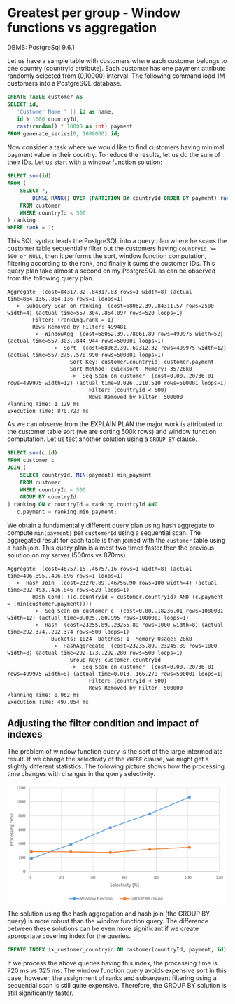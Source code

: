 # Greatest per group - Window functions vs aggregation

DBMS: PostgreSql 9.6.1

Let us have a sample table with customers where each customer belongs to one country (countryId attribute). Each customer has one payment attribute randomly selected from (0,10000) interval. The following command load 1M customers into a PostgreSQL database.

```sql
CREATE TABLE customer AS
SELECT id, 
   'Customer Name ' || id as name, 
   id % 1000 countryId, 
   cast(random() * 10000 as int) payment
FROM generate_series(0, 1000000) id;
```

Now consider a task where we would like to find customers having minimal payment value in their country. To reduce the results, let us do the sum of their IDs. Let us start with a window function solution:

```sql
SELECT sum(id)
FROM (
    SELECT *,
        DENSE_RANK() OVER (PARTITION BY countryId ORDER BY payment) rank
    FROM customer
    WHERE countryId < 500
) ranking
WHERE rank = 1;
```

This SQL syntax leads the PostgreSQL into a query plan where he scans the customer table sequentially filter out the customers having `countryId >= 500 or NULL`, then it performs the sort, window function computation, filtering according to the rank, and finally it sums the customer IDs. This query plan take almost a second on my PostgreSQL as can be observed from the following query plan.

```
Aggregate  (cost=84317.82..84317.83 rows=1 width=8) (actual time=864.136..864.136 rows=1 loops=1)
  ->  Subquery Scan on ranking  (cost=68062.39..84311.57 rows=2500 width=4) (actual time=557.304..864.097 rows=520 loops=1)
        Filter: (ranking.rank = 1)
        Rows Removed by Filter: 499481
        ->  WindowAgg  (cost=68062.39..78061.89 rows=499975 width=52) (actual time=557.303..844.944 rows=500001 loops=1)
              ->  Sort  (cost=68062.39..69312.32 rows=499975 width=12) (actual time=557.275..570.990 rows=500001 loops=1)
                    Sort Key: customer.countryid, customer.payment
                    Sort Method: quicksort  Memory: 35726kB
                    ->  Seq Scan on customer  (cost=0.00..20736.01 rows=499975 width=12) (actual time=0.026..210.510 rows=500001 loops=1)
                          Filter: (countryid < 500)
                          Rows Removed by Filter: 500000
Planning Time: 1.129 ms
Execution Time: 870.723 ms
```

As we can observe from the EXPLAIN PLAN the major work is attributed to the customer table sort (we are sorting 500k rows) and window function computation. Let us test another solution using a `GROUP BY` clause.

```sql
SELECT sum(c.id)
FROM customer c
JOIN (
    SELECT countryId, MIN(payment) min_payment
    FROM customer
    WHERE countryId < 500
    GROUP BY countryId
) ranking ON c.countryId = ranking.countryId AND
   c.payment = ranking.min_payment;
```

We obtain a fundamentally different query plan using hash aggregate to compute `min(payment)` per `customerId` using a sequential scan. The aggregated result for each table is then joined with the `customer` table using a hash join. This query plan is almost two times faster then the previous solution on my server (500ms vs 870ms).

```
Aggregate  (cost=46757.15..46757.16 rows=1 width=8) (actual time=496.895..496.896 rows=1 loops=1)
  ->  Hash Join  (cost=23270.89..46756.90 rows=100 width=4) (actual time=292.493..496.846 rows=520 loops=1)
        Hash Cond: ((c.countryid = customer.countryid) AND (c.payment = (min(customer.payment))))
        ->  Seq Scan on customer c  (cost=0.00..18236.01 rows=1000001 width=12) (actual time=0.025..80.995 rows=1000001 loops=1)
        ->  Hash  (cost=23255.89..23255.89 rows=1000 width=8) (actual time=292.374..292.374 rows=500 loops=1)
              Buckets: 1024  Batches: 1  Memory Usage: 28kB
              ->  HashAggregate  (cost=23235.89..23245.89 rows=1000 width=8) (actual time=292.173..292.280 rows=500 loops=1)
                    Group Key: customer.countryid
                    ->  Seq Scan on customer  (cost=0.00..20736.01 rows=499975 width=8) (actual time=0.013..166.279 rows=500001 loops=1)
                          Filter: (countryid < 500)
                          Rows Removed by Filter: 500000
Planning Time: 0.962 ms
Execution Time: 497.054 ms
```

## Adjusting the filter condition and impact of indexes

The problem of window function query is the sort of the large intermediate result. If we change the selectivity of the `WHERE` clause, we might get a slightly different statistics. The following picture shows how the processing time changes with changes in the query selectivity. 


<img src="img/selectivity.png" width="500"/>

The solution using the hash aggregation and hash join (the GROUP BY query) is more robust than the window function query. The difference between these solutions can be even more significant if we create appropriate covering index for the queries.

```sql
CREATE INDEX ix_customer_countryid ON customer(countryId, payment, id);
```
If we process the above queries having this index, the processing time is 720 ms vs 325 ms. The window function query avoids expensive sort in this case; however, the assignment of ranks and subsequent filtering using a sequential scan is still quite expensive. Therefore, the GROUP BY solution is still significantly faster.


